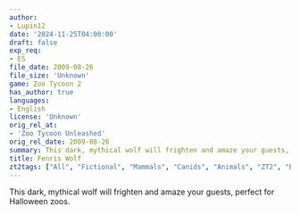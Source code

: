 ```yaml
---
author:
- Lupin12
date: '2024-11-25T04:00:00'
draft: false
exp_req:
- ES
file_date: 2009-08-26
file_size: 'Unknown'
game: Zoo Tycoon 2
has_author: true
languages:
- English
license: 'Unknown'
orig_rel_at:
- 'Zoo Tycoon Unleashed'
orig_rel_date: 2009-08-26
summary: This dark, mythical wolf will frighten and amaze your guests, perfect for Halloween zoos.
title: Fenris Wolf
zt2tags: ["All", "Fictional", "Mammals", "Canids", "Animals", "ZT2", "Endangered Species"]
---
```

This dark, mythical wolf will frighten and amaze your guests, perfect for Halloween zoos.
